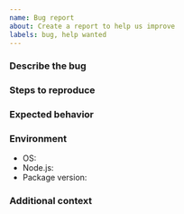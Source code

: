 ```yaml
---
name: Bug report
about: Create a report to help us improve
labels: bug, help wanted
---
```


### Describe the bug

### Steps to reproduce

### Expected behavior

### Environment
- OS:
- Node.js:
- Package version:

### Additional context

